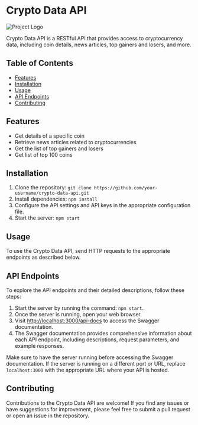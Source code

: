# Crypto Data API

![Project Logo](https://doctorimage.s3.amazonaws.com/crypto.jpg)

Crypto Data API is a RESTful API that provides access to cryptocurrency data, including coin details, news articles, top gainers and losers, and more.

## Table of Contents

- [Features](#features)
- [Installation](#installation)
- [Usage](#usage)
- [API Endpoints](#api-endpoints)
- [Contributing](#contributing)

## Features

- Get details of a specific coin
- Retrieve news articles related to cryptocurrencies
- Get the list of top gainers and losers
- Get list of top 100 coins

## Installation

1. Clone the repository: `git clone https://github.com/your-username/crypto-data-api.git`
2. Install dependencies: `npm install`
3. Configure the API settings and API keys in the appropriate configuration file.
4. Start the server: `npm start`

## Usage

To use the Crypto Data API, send HTTP requests to the appropriate endpoints as described below.

## API Endpoints

To explore the API endpoints and their detailed descriptions, follow these steps:

1. Start the server by running the command: `npm start`.
2. Once the server is running, open your web browser.
3. Visit [http://localhost:3000/api-docs](http://localhost:3000/api-docs) to access the Swagger documentation.
4. The Swagger documentation provides comprehensive information about each API endpoint, including descriptions, request parameters, and example responses.

Make sure to have the server running before accessing the Swagger documentation. If the server is running on a different port or URL, replace `localhost:3000` with the appropriate URL where your API is hosted.


## Contributing

Contributions to the Crypto Data API are welcome! If you find any issues or have suggestions for improvement, please feel free to submit a pull request or open an issue in the repository.
